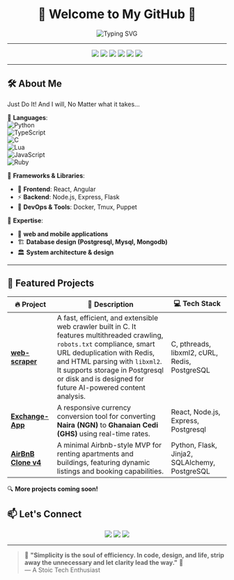 <!-- HEADER -->
<h1 align="center">🚀 Welcome to My GitHub 🚀</h1>

<p align="center">
  <img src="https://readme-typing-svg.demolab.com?font=Fira+Code&size=18&pause=1000&color=F7B93E&width=600&height=50&lines=Software+Engineer+%7C+Web+Dev+%7C+C+%26+Python+%7C+TypeScript;Navigating+the+Paradigms+of+Programming" alt="Typing SVG">
</p>

---

<!-- BADGES -->
<p align="center">
  <img src="https://img.shields.io/badge/Code-C-blue?style=for-the-badge&logo=c&logoColor=white">
  <img src="https://img.shields.io/badge/Code-Python-informational?style=for-the-badge&logo=python&logoColor=yellow">
  <img src="https://img.shields.io/badge/Code-TypeScript-informational?style=for-the-badge&logo=typescript&logoColor=white">
  <img src="https://img.shields.io/badge/Tools-Tmux-1BB91F?style=for-the-badge&logo=tmux&logoColor=white">
  <img src="https://img.shields.io/badge/OS-Arch%20Linux-1793D1?style=for-the-badge&logo=arch-linux&logoColor=white">
  <img src="https://img.shields.io/badge/Editor-Neovim-57A143?style=for-the-badge&logo=neovim&logoColor=white">
</p>

---

## 🛠️ About Me  

Just Do It! And I will, No Matter what it takes...

  

🔹 **Languages**:  
![Python](https://img.shields.io/badge/Python-3776AB?style=flat-square&logo=python&logoColor=white)  
![TypeScript](https://img.shields.io/badge/TypeScript-007ACC?style=flat-square&logo=typescript&logoColor=white)  
![C](https://img.shields.io/badge/C-00599C?style=flat-square&logo=c&logoColor=white)  
![Lua](https://img.shields.io/badge/Lua-2C2D72?style=flat-square&logo=lua&logoColor=white)  
![JavaScript](https://img.shields.io/badge/JavaScript-F7DF1E?style=flat-square&logo=javascript&logoColor=black)  
![Ruby](https://img.shields.io/badge/Ruby-CC342D?style=flat-square&logo=ruby&logoColor=white)  

🔹 **Frameworks & Libraries**:  
- 🚀 **Frontend**: React, Angular  
- ⚡ **Backend**: Node.js, Express, Flask  
- 🔧 **DevOps & Tools**: Docker, Tmux, Puppet  

🔹 **Expertise**:  
- 🚀 **web and mobile applications**    
- 🏗️ **Database design (Postgresql, Mysql, Mongodb)**  
- 🏛️ **System architecture & design**  

---

## 📌 Featured Projects

| 🔥 Project | 🚀 Description | 💻 Tech Stack |
|------------|----------------|----------------|
| **[web-scraper](https://github.com/luckys-lnz/web-scraper)** | A fast, efficient, and extensible web crawler built in C. It features multithreaded crawling, `robots.txt` compliance, smart URL deduplication with Redis, and HTML parsing with `libxml2`. It supports storage in Postgresql or disk and is designed for future AI-powered content analysis. | C, pthreads, libxml2, cURL, Redis, PostgreSQL |
| **[Exchange-App](https://github.com/luckys-lnz/exchange-app)** | A responsive currency conversion tool for converting **Naira (NGN)** to **Ghanaian Cedi (GHS)** using real-time rates. | React, Node.js, Express, Postgresql |
| **[AirBnB Clone v4](https://github.com/luckys-lnz/AirBnB_clone_v4)** | A minimal Airbnb-style MVP for renting apartments and buildings, featuring dynamic listings and booking capabilities. | Python, Flask, Jinja2, SQLAlchemy, PostgreSQL |


🔍 **More projects coming soon!**

## 📫 Let's Connect  

<p align="center">
  <a href="mailto:luckyarchibong000@gmail.com"><img src="https://img.shields.io/badge/Email-D14836?style=for-the-badge&logo=gmail&logoColor=white"></a>
  <a href="https://www.linkedin.com/in/lucky-archibong-2a177899/"><img src="https://img.shields.io/badge/LinkedIn-0077B5?style=for-the-badge&logo=linkedin&logoColor=white"></a>
  <a href="https://twitter.com/l25j30"><img src="https://img.shields.io/badge/Twitter-1DA1F2?style=for-the-badge&logo=twitter&logoColor=white"></a>
</p>

---

> 🌟 **"Simplicity is the soul of efficiency. In code, design, and life, strip away the unnecessary and let clarity lead the way."** 🚀  
> — A Stoic Tech Enthusiast 

